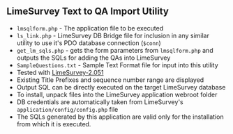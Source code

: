 ## LimeSurvey Text to QA Import Utility

* `lmsqlform.php` - The application file to be executed 
* `ls_link.php` - LimeSurvey DB Bridge file for inclusion in any similar utility to use it's PDO database connection (`$conn`)
* `get_lm_sqls.php` - gets the form parameters from `lmsqlform.php` and outputs the SQLs for adding the QAs into LimeSurvey
* `SampleQuestions.txt` - Sample Text Format file for input into this utility
* Tested with [LimeSurvey-2.051](https://github.com/apmuthu/LimeSurvey/tree/2.051)
* Existing Title Prefixes and sequence number range are displayed
* Output SQL can be directly executed on the target LimeSurvey database
* To install, unpack files into the LimeSurvey application webroot folder
* DB credentials are automatically taken from LimeSurvey's `application/config/config.php` file
* The SQLs generated by this application are valid only for the installation from which it is executed.

